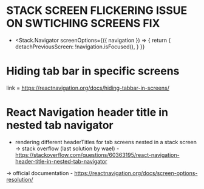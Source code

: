

# STACK SCREEN FLICKERING ISSUE ON SWTICHING SCREENS FIX
- <Stack.Navigator
  screenOptions={({ navigation }) => {
    return {
      detachPreviousScreen: !navigation.isFocused(),
    }
  }}
>



# Hiding tab bar in specific screens
link = https://reactnavigation.org/docs/hiding-tabbar-in-screens/

# React Navigation header title in nested tab navigator
- rendering different headerTitles for tab screens nested in a stack screen
-> stack overflow (last solution by wael) - https://stackoverflow.com/questions/60363195/react-navigation-header-title-in-nested-tab-navigator

-> official documentation - https://reactnavigation.org/docs/screen-options-resolution/

